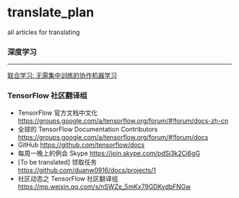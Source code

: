 # translate_plan
all articles for translating

### 深度学习
----
[联合学习: 无需集中训练的协作机器学习](https://github.com/slyrx/translate_plan/blob/master/Federated_Learning-_Collaborative_Machine_Learning_without_Centralized_Training_Data.md)


### TensorFlow 社区翻译组
+ TensorFlow 官方文档中文化 https://groups.google.com/a/tensorflow.org/forum/#!forum/docs-zh-cn
+ 全球的 TensorFlow Documentation Contributors https://groups.google.com/a/tensorflow.org/forum/#!forum/docs
+ GitHub  https://github.com/tensorflow/docs
+ 每周一晚上的例会 Skype https://join.skype.com/pdSj3k2Ci6gG
+ [To be translated] 领取任务 https://github.com/duanw0916/docs/projects/1
+ 社区动态之 TensorFlow 社区翻译组 https://mp.weixin.qq.com/s/nSWZe_5mKx79GDKydbFNGw
